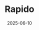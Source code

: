 ---  
layout: startup_page  
title: "Rapido"  
id: "rapido.bike"  
permalink: "/rapidorapido.bike06102025/"  
website: "https://www.rapido.bike/"  
funding_round: "Series E"  
funding_amount: "₹125Cr"  
investors: "Nexus Ventures"  
about: "Rapido is a ride-hailing company expanding its services and diversifying into food delivery and fintech. The company is looking to compete with existing players by offering lower commissions and expanding its ride-hailing services to more cities."  
markets: "Ride-hailing, Food Delivery, Fintech"  
hq: "Bengaluru, Karnataka, India"  
founded_year: ""  
linkedin: ""  
twitter: ""  
instagram: ""  
facebook: ""  
crunchbase: ""  
pitchbook: ""  

date_display: "10-Jun-2025"  
date: "2025-06-10"

# SEO Optimization  
meta_title: "Rapido - Series E Funding (₹125Cr)"  
meta_description: "Rapido, Rapido is a ride-hailing company expanding its services and diversifying into food delivery and fintech. The company is looking to compete with existi..."  
meta_keywords: "Rapido, Ride-hailing, Food Delivery, Fintech, Series E funding"  
canonical_url: "https://startup.projectstartups.com/rapidorapido.bike06102025/"  
---